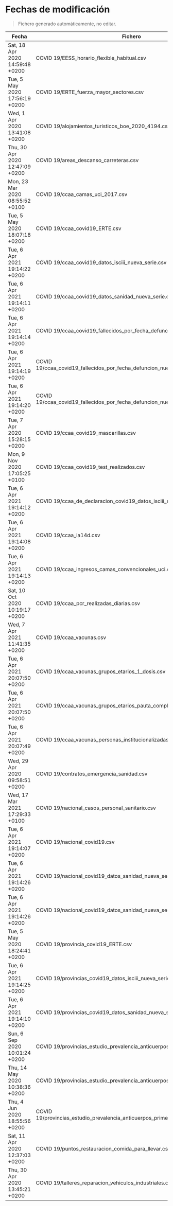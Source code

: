 # Fechas de modificación

> Fichero generado automáticamente, no editar.

| Fecha                           | Fichero                  |
|---------------------------------|--------------------------|
| Sat, 18 Apr 2020 14:59:48 +0200  | COVID 19/EESS_horario_flexible_habitual.csv |
| Tue, 5 May 2020 17:56:19 +0200  | COVID 19/ERTE_fuerza_mayor_sectores.csv |
| Wed, 1 Apr 2020 13:41:08 +0200  | COVID 19/alojamientos_turisticos_boe_2020_4194.csv |
| Thu, 30 Apr 2020 12:47:09 +0200  | COVID 19/areas_descanso_carreteras.csv |
| Mon, 23 Mar 2020 08:55:52 +0100  | COVID 19/ccaa_camas_uci_2017.csv |
| Tue, 5 May 2020 18:07:18 +0200  | COVID 19/ccaa_covid19_ERTE.csv |
| Tue, 6 Apr 2021 19:14:22 +0200  | COVID 19/ccaa_covid19_datos_isciii_nueva_serie.csv |
| Tue, 6 Apr 2021 19:14:11 +0200  | COVID 19/ccaa_covid19_datos_sanidad_nueva_serie.csv |
| Tue, 6 Apr 2021 19:14:14 +0200  | COVID 19/ccaa_covid19_fallecidos_por_fecha_defuncion_nueva_serie.csv |
| Tue, 6 Apr 2021 19:14:19 +0200  | COVID 19/ccaa_covid19_fallecidos_por_fecha_defuncion_nueva_serie_long.csv |
| Tue, 6 Apr 2021 19:14:20 +0200  | COVID 19/ccaa_covid19_fallecidos_por_fecha_defuncion_nueva_serie_original.csv |
| Tue, 7 Apr 2020 15:28:15 +0200  | COVID 19/ccaa_covid19_mascarillas.csv |
| Mon, 9 Nov 2020 17:05:25 +0100  | COVID 19/ccaa_covid19_test_realizados.csv |
| Tue, 6 Apr 2021 19:14:12 +0200  | COVID 19/ccaa_de_declaracion_covid19_datos_isciii_nueva_serie.csv |
| Tue, 6 Apr 2021 19:14:08 +0200  | COVID 19/ccaa_ia14d.csv |
| Tue, 6 Apr 2021 19:14:13 +0200  | COVID 19/ccaa_ingresos_camas_convencionales_uci.csv |
| Sat, 10 Oct 2020 10:19:17 +0200  | COVID 19/ccaa_pcr_realizadas_diarias.csv |
| Wed, 7 Apr 2021 11:41:35 +0200  | COVID 19/ccaa_vacunas.csv |
| Tue, 6 Apr 2021 20:07:50 +0200  | COVID 19/ccaa_vacunas_grupos_etarios_1_dosis.csv |
| Tue, 6 Apr 2021 20:07:50 +0200  | COVID 19/ccaa_vacunas_grupos_etarios_pauta_completa.csv |
| Tue, 6 Apr 2021 20:07:49 +0200  | COVID 19/ccaa_vacunas_personas_institucionalizadas.csv |
| Wed, 29 Apr 2020 09:58:51 +0200  | COVID 19/contratos_emergencia_sanidad.csv |
| Wed, 17 Mar 2021 17:29:33 +0100  | COVID 19/nacional_casos_personal_sanitario.csv |
| Tue, 6 Apr 2021 19:14:07 +0200  | COVID 19/nacional_covid19.csv |
| Tue, 6 Apr 2021 19:14:26 +0200  | COVID 19/nacional_covid19_datos_sanidad_nueva_serie.csv |
| Tue, 6 Apr 2021 19:14:26 +0200  | COVID 19/nacional_covid19_datos_sanidad_nueva_serie_grupos_edad.csv |
| Tue, 5 May 2020 18:24:41 +0200  | COVID 19/provincia_covid19_ERTE.csv |
| Tue, 6 Apr 2021 19:14:25 +0200  | COVID 19/provincias_covid19_datos_isciii_nueva_serie.csv |
| Tue, 6 Apr 2021 19:14:10 +0200  | COVID 19/provincias_covid19_datos_sanidad_nueva_serie.csv |
| Sun, 6 Sep 2020 10:01:24 +0200  | COVID 19/provincias_estudio_prevalencia_anticuerpos_final.csv |
| Thu, 14 May 2020 10:38:36 +0200  | COVID 19/provincias_estudio_prevalencia_anticuerpos_primera_ronda.csv |
| Thu, 4 Jun 2020 18:55:56 +0200  | COVID 19/provincias_estudio_prevalencia_anticuerpos_primera_y_segunda_ronda.csv |
| Sat, 11 Apr 2020 12:37:03 +0200  | COVID 19/puntos_restauracion_comida_para_llevar.csv |
| Thu, 30 Apr 2020 13:45:21 +0200  | COVID 19/talleres_reparacion_vehiculos_industriales.csv |
